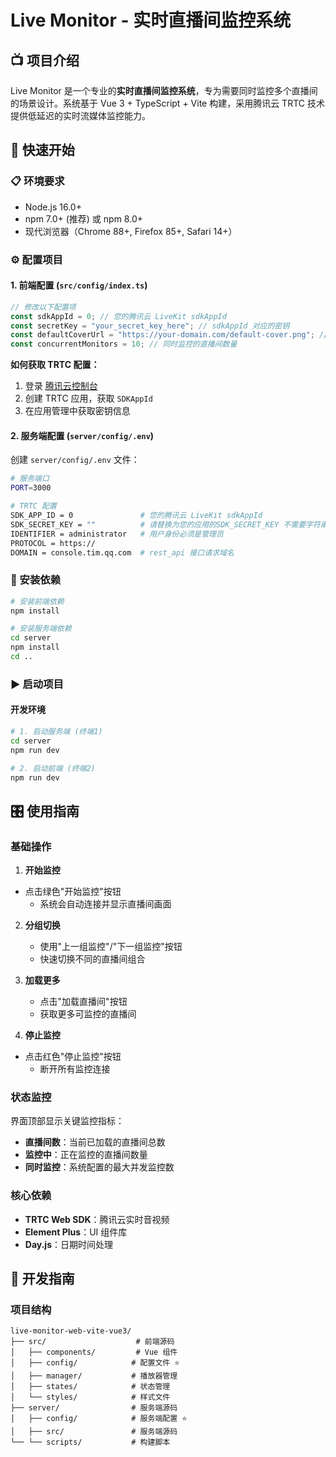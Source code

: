 # Live Monitor - 实时直播间监控系统

## 📺 项目介绍

Live Monitor 是一个专业的**实时直播间监控系统**，专为需要同时监控多个直播间的场景设计。系统基于 Vue 3 + TypeScript + Vite 构建，采用腾讯云 TRTC 技术提供低延迟的实时流媒体监控能力。

## 🚀 快速开始

### 📋 环境要求

- Node.js 16.0+ 
- npm 7.0+ (推荐) 或 npm 8.0+
- 现代浏览器（Chrome 88+, Firefox 85+, Safari 14+）

### ⚙️ 配置项目

#### 1. 前端配置 (`src/config/index.ts`)

```typescript
// 修改以下配置项
const sdkAppId = 0; // 您的腾讯云 LiveKit sdkAppId
const secretKey = "your_secret_key_here"; // sdkAppId 对应的密钥
const defaultCoverUrl = "https://your-domain.com/default-cover.png"; // 默认封面图
const concurrentMonitors = 10; // 同时监控的直播间数量
```

**如何获取 TRTC 配置：**
1. 登录 [腾讯云控制台](https://console.cloud.tencent.com/trtc)
2. 创建 TRTC 应用，获取 `SDKAppId`
3. 在应用管理中获取密钥信息

#### 2. 服务端配置 (`server/config/.env`)

创建 `server/config/.env` 文件：

```bash
# 服务端口
PORT=3000

# TRTC 配置 
SDK_APP_ID = 0               # 您的腾讯云 LiveKit sdkAppId
SDK_SECRET_KEY = ""          # 请替换为您的应用的SDK_SECRET_KEY 不需要字符串引号
IDENTIFIER = administrator   # 用户身份必须是管理员
PROTOCOL = https://
DOMAIN = console.tim.qq.com  # rest_api 接口请求域名
```

### 🔧 安装依赖

```bash
# 安装前端依赖
npm install

# 安装服务端依赖  
cd server
npm install
cd ..
```

### ▶️ 启动项目

#### 开发环境

```bash
# 1. 启动服务端 (终端1)
cd server
npm run dev

# 2. 启动前端 (终端2) 
npm run dev
```

## 🎛️ 使用指南

### 基础操作

1. **开始监控**
- 点击绿色"开始监控"按钮
   - 系统会自动连接并显示直播间画面

2. **分组切换** 
   - 使用"上一组监控"/"下一组监控"按钮
   - 快速切换不同的直播间组合

3. **加载更多**
   - 点击"加载直播间"按钮
   - 获取更多可监控的直播间

4. **停止监控**
- 点击红色"停止监控"按钮
   - 断开所有监控连接

### 状态监控

界面顶部显示关键监控指标：
- **直播间数**：当前已加载的直播间总数
- **监控中**：正在监控的直播间数量
- **同时监控**：系统配置的最大并发监控数



### 核心依赖
- **TRTC Web SDK**：腾讯云实时音视频
- **Element Plus**：UI 组件库
- **Day.js**：日期时间处理

## 🔧 开发指南

### 项目结构

```
live-monitor-web-vite-vue3/
├── src/                    # 前端源码
│   ├── components/         # Vue 组件
│   ├── config/            # 配置文件 ⭐
│   ├── manager/           # 播放器管理
│   ├── states/            # 状态管理
│   └── styles/            # 样式文件
├── server/                # 服务端源码  
│   ├── config/            # 服务端配置 ⭐
│   ├── src/               # 服务端源码   
└── └── scripts/           # 构建脚本
```